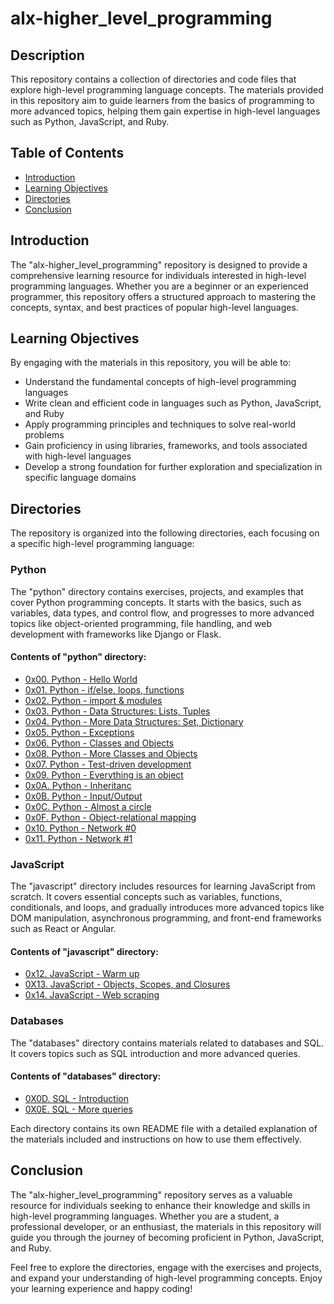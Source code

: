 # alx-higher_level_programming

## Description
This repository contains a collection of directories and code files that explore high-level programming language concepts. The materials provided in this repository aim to guide learners from the basics of programming to more advanced topics, helping them gain expertise in high-level languages such as Python, JavaScript, and Ruby.

## Table of Contents
* [Introduction](#introduction)
* [Learning Objectives](#learning-objectives)
* [Directories](#directories)
* [Conclusion](#conclusion)

## Introduction
The "alx-higher_level_programming" repository is designed to provide a comprehensive learning resource for individuals interested in high-level programming languages. Whether you are a beginner or an experienced programmer, this repository offers a structured approach to mastering the concepts, syntax, and best practices of popular high-level languages.

## Learning Objectives
By engaging with the materials in this repository, you will be able to:
- Understand the fundamental concepts of high-level programming languages
- Write clean and efficient code in languages such as Python, JavaScript, and Ruby
- Apply programming principles and techniques to solve real-world problems
- Gain proficiency in using libraries, frameworks, and tools associated with high-level languages
- Develop a strong foundation for further exploration and specialization in specific language domains

## Directories
The repository is organized into the following directories, each focusing on a specific high-level programming language:

### Python
The "python" directory contains exercises, projects, and examples that cover Python programming concepts. It starts with the basics, such as variables, data types, and control flow, and progresses to more advanced topics like object-oriented programming, file handling, and web development with frameworks like Django or Flask.

#### Contents of "python" directory:
- [0x00. Python - Hello World](./0x00-python-hello_world)
- [0x01. Python - if/else, loops, functions](./0x01-python-if_else_loops_functions)
- [0x02. Python - import & modules](./0x02-python-import_modules)
- [0x03. Python - Data Structures: Lists, Tuples](./0x03-python-data_structures)
- [0x04. Python - More Data Structures: Set, Dictionary](./0x04-python-more_data_structures)
- [0x05. Python - Exceptions](./0x05-python-exceptions)
- [0x06. Python - Classes and Objects](./0x06-python-classes)
- [0x08. Python - More Classes and Objects](./0x08-python-more_classes)
- [0x07. Python - Test-driven development](./0x07-python-test_driven_development)
- [0x09. Python - Everything is an object](./0x09-python-everything_is_object)
- [0x0A. Python - Inheritanc](./0x0A-python-inheritance)
- [0x0B. Python - Input/Output](./0x0B-python-input_output)
- [0x0C. Python - Almost a circle](./0x0C-python-almost_a_circle)
- [0x0F. Python - Object-relational mapping](./0x0F-python-object_relational_mapping)
- [0x10. Python - Network #0](./0x10-python-network_0)
- [0x11. Python - Network #1](./0x11-python-network_1)

### JavaScript
The "javascript" directory includes resources for learning JavaScript from scratch. It covers essential concepts such as variables, functions, conditionals, and loops, and gradually introduces more advanced topics like DOM manipulation, asynchronous programming, and front-end frameworks such as React or Angular.

#### Contents of "javascript" directory:
- [0x12. JavaScript - Warm up](./0x12-javascript-warm_up)
- [0X13. JavaScript - Objects, Scopes, and Closures](./0x13-javascript_objects_scopes_closures)
- [0x14. JavaScript - Web scraping](./0x14-javascript-web_scraping)

<!-- ### Ruby
The "ruby" directory focuses on the Ruby programming language. It provides tutorials and exercises that explore Ruby's syntax, object-oriented features, metaprogramming capabilities, and frameworks like Ruby on Rails for web development.

#### Contents of "ruby" directory:
- [List the contents of the "ruby" directory here]-->

### Databases
The "databases" directory contains materials related to databases and SQL. It covers topics such as SQL introduction and more advanced queries.

#### Contents of "databases" directory:
- [0X0D. SQL - Introduction](./0x0D-SQL_introduction)
- [0X0E. SQL - More queries](./0x0E-SQL_more_queries)

<!-- ### AirBnB Clone
The "airbnb_clone" directory focuses on building an AirBnB clone. It covers various aspects of the project, including the console, web static, MySQL integration, and deploying the static files.

#### Contents of "airbnb_clone" directory:
- [0x00. AirBnB clone - The console](./AirBnB_clone)
- [0x01. AirBnB clone - Web static](./AirBnB_clone/web_static)
- [0x02. AirBnB clone - MySQL integration](./AirBnB_clone_v2)
- [0x03. AirBnB clone - Deploy static](./AirBnB_clone_v2)
- [0x04. AirBnB clone - Web framework](./AirBnB_clone_v2/web_flask)
-->

Each directory contains its own README file with a detailed explanation of the materials included and instructions on how to use them effectively.

## Conclusion
The "alx-higher_level_programming" repository serves as a valuable resource for individuals seeking to enhance their knowledge and skills in high-level programming languages. Whether you are a student, a professional developer, or an enthusiast, the materials in this repository will guide you through the journey of becoming proficient in Python, JavaScript, and Ruby.

Feel free to explore the directories, engage with the exercises and projects, and expand your understanding of high-level programming concepts. Enjoy your learning experience and happy coding!
